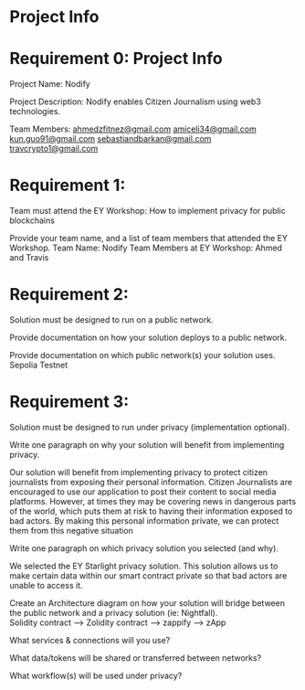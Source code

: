 # Project Info
# Requirement 0: Project Info
Project Name: Nodify

Project Description: Nodify enables Citizen Journalism using web3 technologies.

Team Members:
ahmedzfitnez@gmail.com
amiceli34@gmail.com
kun.guo91@gmail.com
sebastiandbarkan@gmail.com
travcrypto1@gmail.com


# Requirement 1:
Team must attend the EY Workshop: How to implement privacy for public blockchains​

Provide your team name, and a list of team members that attended the EY Workshop.​
Team Name: Nodify
Team Members at EY Workshop: Ahmed and Travis

# Requirement 2:​

Solution must be designed to run on a public network.​

Provide documentation on how your solution deploys to a public network.​

Provide documentation on which public network(s) your solution uses.​
Sepolia Testnet

# ​Requirement 3:​

Solution must be designed to run under privacy (implementation optional).​

Write one paragraph on why your solution will benefit from implementing privacy.​

Our solution will benefit from implementing privacy to protect citizen journalists from exposing their personal information.
Citizen Journalists are encouraged to use our application to post their content to social media platforms. However, at times they may be
covering news in dangerous parts of the world, which puts them at risk to having their information exposed to bad actors. By making this personal 
information private, we can protect them from this negative situation


Write one paragraph on which privacy solution you selected (and why).​

We selected the EY Starlight privacy solution. This solution allows us to make certain data within our smart contract private so that bad actors are
unable to access it.

Create an Architecture diagram on how your solution will bridge between the public network and a privacy solution (ie: Nightfall).   
Solidity contract --> Zolidity contract --> zappify --> zApp       ​

What services & connections will you use?          ​

What data/tokens will be shared or transferred between networks?          ​

What workflow(s) will be used under privacy?
